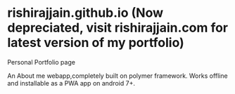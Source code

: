 # rishirajjain.github.io (Now depreciated, visit rishirajjain.com for latest version of my portfolio)
Personal Portfolio page


An About me webapp,completely built on polymer framework. Works offline and installable as a PWA app on android 7+.

